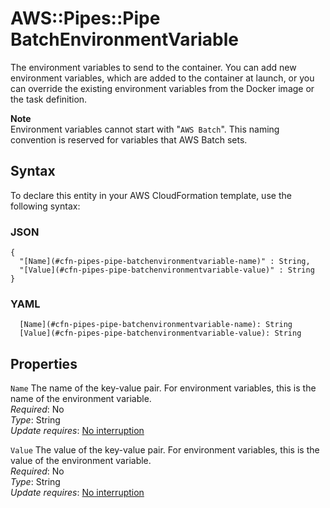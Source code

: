 # AWS::Pipes::Pipe BatchEnvironmentVariable<a name="aws-properties-pipes-pipe-batchenvironmentvariable"></a>

The environment variables to send to the container\. You can add new environment variables, which are added to the container at launch, or you can override the existing environment variables from the Docker image or the task definition\.

**Note**  
Environment variables cannot start with "`AWS Batch`"\. This naming convention is reserved for variables that AWS Batch sets\.

## Syntax<a name="aws-properties-pipes-pipe-batchenvironmentvariable-syntax"></a>

To declare this entity in your AWS CloudFormation template, use the following syntax:

### JSON<a name="aws-properties-pipes-pipe-batchenvironmentvariable-syntax.json"></a>

```
{
  "[Name](#cfn-pipes-pipe-batchenvironmentvariable-name)" : String,
  "[Value](#cfn-pipes-pipe-batchenvironmentvariable-value)" : String
}
```

### YAML<a name="aws-properties-pipes-pipe-batchenvironmentvariable-syntax.yaml"></a>

```
  [Name](#cfn-pipes-pipe-batchenvironmentvariable-name): String
  [Value](#cfn-pipes-pipe-batchenvironmentvariable-value): String
```

## Properties<a name="aws-properties-pipes-pipe-batchenvironmentvariable-properties"></a>

`Name` <a name="cfn-pipes-pipe-batchenvironmentvariable-name"></a>
The name of the key\-value pair\. For environment variables, this is the name of the environment variable\.  
_Required_: No  
_Type_: String  
_Update requires_: [No interruption](https://docs.aws.amazon.com/AWSCloudFormation/latest/UserGuide/using-cfn-updating-stacks-update-behaviors.html#update-no-interrupt)

`Value` <a name="cfn-pipes-pipe-batchenvironmentvariable-value"></a>
The value of the key\-value pair\. For environment variables, this is the value of the environment variable\.  
_Required_: No  
_Type_: String  
_Update requires_: [No interruption](https://docs.aws.amazon.com/AWSCloudFormation/latest/UserGuide/using-cfn-updating-stacks-update-behaviors.html#update-no-interrupt)
